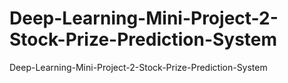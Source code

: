 # Deep-Learning-Mini-Project-2-Stock-Prize-Prediction-System
Deep-Learning-Mini-Project-2-Stock-Prize-Prediction-System
